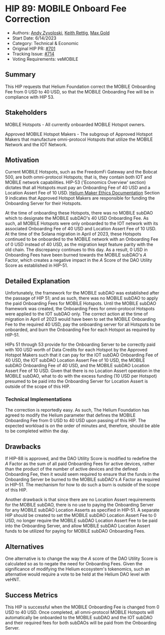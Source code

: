 # HIP 89: MOBILE Onboard Fee Correction 
- Authors: [Andy Zyvoloski](https://github.com/heatedlime), [Keith Rettig](https://github.com/keithrettig), [Max Gold](https://github.com/MaxGold91)
- Start Date: 6/14/2023
- Category: Technical & Economic
- Original HIP PR: [#701](https://github.com/helium/HIP/pull/701)
- Tracking Issue: [#714](https://github.com/helium/HIP/issues/714)
- Voting Requirements: veMOBILE

## Summary
This HIP requests that Helium Foundation correct the MOBILE Onboarding Fee from 0 USD to 40 USD, so that the MOBILE Onboarding Fee will be in compliance with HIP 53. 

## Stakeholders
MOBILE Hotspots - All currently onboarded MOBILE Hotspot owners. 

Approved MOBILE Hotspot Makers - The subgroup of Approved Hotspot Makers that manufacture omni-protocol Hotspots that utilize the MOBILE Network and the IOT Network.  

## Motivation
Current MOBILE Hotspots, such as the FreedomFi Gateway and the Bobcat 500, are both omni-protocol Hotspots; that is, they contain both IOT and MOBILE network capabilities.  HIP-53 ('Economics Overview' section) dictates that all Hotspots must pay an Onboarding Fee of 40 USD and a Location Assert Fee of 10 USD.  [Helium Maker Ethics Documentation](https://docs.helium.com/hotspot-makers/maker-ethics/)  Section 9 indicates that Approved Hotspot Makers are responsible for funding the Onboarding Server for their Hotspots.

At the time of onboarding these Hotspots, there was no MOBILE subDAO which to designate the MOBILE subDAO's 40 USD Onboarding Fee.  As such, all MOBILE Hotspots were only onboarded to the IOT network with its associated Onboarding Fee of 40 USD and Location Assert Fee of 10 USD.  At the time of the Solana migration in April of 2023, these Hotspots continued to be onboarded to the MOBILE network with an Onboarding Fee of 0 USD instead of 40 USD, as the migration kept feature parity with the old chain.  The discrepancy continues to this day.  As a result, 0 USD in Onboarding Fees have been burned towards the MOBILE subDAO's $A$ Factor, which creates a negative impact in the $A$ Score of the DAO Utility Score as established in HIP-51.

## Detailed Explanation
Unfortunately, the framework for the MOBILE subDAO was established after the passage of HIP 51; and as such, there was no MOBILE subDAO to apply the paid Onboarding Fees for MOBILE Hotspots.  Until the MOBILE subDAO framework was created, the Onboarding Fees for omni-protocol Hotspots were applied to the IOT subDAO only.  The correct action at the time of migration in April of 2023 would have been to set the MOBILE Onboarding Fee to the required 40 USD, pay the onboarding server for all Hotspots to be onboarded, and burn the Onboarding Fee for each Hotspot as required by HIP-51.

HIPs 51 through 53 provide for the Onboarding Server to be correctly paid with 100 USD worth of Data Credits for each Hotspot by the Approved Hotspot Makers such that it can pay for the IOT subDAO Onboarding Fee of 40 USD, the IOT subDAO Location Assert Fee of 10 USD, the MOBILE subDAO Onboarding Fee of 40 USD, and the MOBILE subDAO Location Assert Fee of 10 USD.  Given that there is no Location Assert operation in the MOBILE subDAO, what to do with the excess funding (10 USD per Hotspot) presumed to be paid into the Onboarding Server for Location Assert is outside of the scope of this HIP.

### Technical Implementations
The correction is reportedly easy.  As such, The Helium Foundation has agreed to modify the Helium parameter that defines the MOBILE Onboarding Fee from 0 USD to 40 USD upon passing of this HIP.  The expected workload is on the order of minutes and, therefore, should be able to be completed within the day.

## Drawbacks
If HIP-88 is approved, and the DAO Utility Score is modified to redefine the $A$ Factor as the sum of all paid Onboarding Fees for active devices, rather than the product of the number of active devices and the defined Onboarding Fee, then it would seem required to ensure that the funds in the Onboarding Server be burned to the MOBILE subDAO's $A$ Factor as required in HIP-51.  The mechanism for how to do such a burn is outside of the scope of this HIP.

Another drawback is that since there are no Location Assert requirements for the MOBILE subDAO, there is no use to paying the Onboarding Server for any MOBILE subDAO Location Asserts as specified in HIP-51.  A separate HIP should be created to set the MOBILE subDAO Location Assert Fee to 0 USD, no longer require the MOBILE subDAO Location Assert Fee to be paid into the Onboarding Server, and allow MOBILE subDAO Location Assert funds to be utilized for paying for MOBILE subDAO Onboarding Fees.

## Alternatives
One alternative is to change the way the $A$ score of the DAO Utility Score is calculated so as to negate the need for Onboarding Fees.  Given the significance of modifying the Helium ecosystem's tokenomics, such an alternative would require a vote to be held at the Helium DAO level with veHNT.

## Success Metrics
This HIP is successful when the MOBILE Onboarding Fee is changed from 0 USD to 40 USD.  Once completed, all omni-protocol MOBILE Hotspots will automatically be onboarded to the MOBILE subDAO and the IOT subDAO and their required fees for both subDAOs will be paid from the Onboarding Server.
